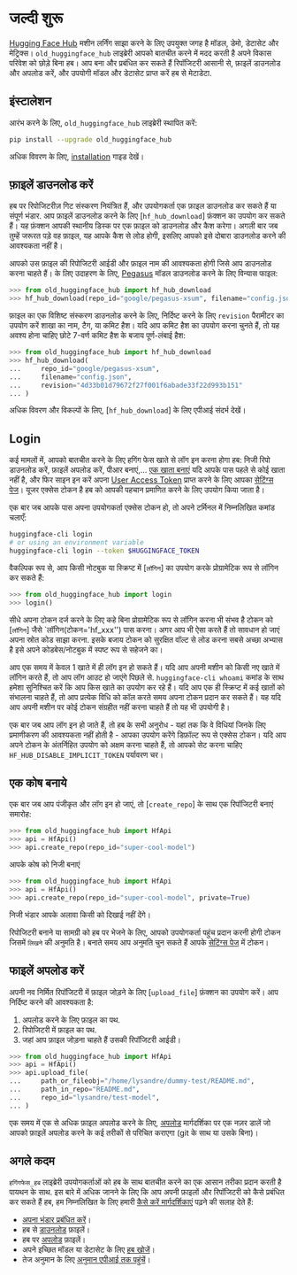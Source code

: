 <!--⚠️ Note that this file is in Markdown but contain specific syntax for our doc-builder (similar to MDX) that may not be
rendered properly in your Markdown viewer.
-->

# जल्दी शुरू

[Hugging Face Hub](https://huggingface.co/) मशीन लर्निंग साझा करने के लिए उपयुक्त जगह है
मॉडल, डेमो, डेटासेट और मेट्रिक्स। `old_huggingface_hub` लाइब्रेरी आपको बातचीत करने में मदद करती है
अपने विकास परिवेश को छोड़े बिना हब। आप बना और प्रबंधित कर सकते हैं
रिपॉजिटरी आसानी से, फ़ाइलें डाउनलोड और अपलोड करें, और उपयोगी मॉडल और डेटासेट प्राप्त करें
हब से मेटाडेटा.

## इंस्टालेशन

आरंभ करने के लिए, `old_huggingface_hub` लाइब्रेरी स्थापित करें:

```bash
pip install --upgrade old_huggingface_hub
```

अधिक विवरण के लिए, [installation](इंस्टॉलेशन) गाइड देखें।

## फ़ाइलें डाउनलोड करें

हब पर रिपोजिटरीज़ गिट संस्करण नियंत्रित हैं, और उपयोगकर्ता एक फ़ाइल डाउनलोड कर सकते हैं
या संपूर्ण भंडार. आप फ़ाइलें डाउनलोड करने के लिए [`hf_hub_download`] फ़ंक्शन का उपयोग कर सकते हैं।
यह फ़ंक्शन आपकी स्थानीय डिस्क पर एक फ़ाइल को डाउनलोड और कैश करेगा। अगली बार जब तुम्हें जरूरत पड़े
वह फ़ाइल, यह आपके कैश से लोड होगी, इसलिए आपको इसे दोबारा डाउनलोड करने की आवश्यकता नहीं है।

आपको उस फ़ाइल की रिपोजिटरी आईडी और फ़ाइल नाम की आवश्यकता होगी जिसे आप डाउनलोड करना चाहते हैं। के लिए
उदाहरण के लिए, [Pegasus](https://huggingface.co/google/pegasus-xsum) मॉडल डाउनलोड करने के लिए
विन्यास फाइल:

```py
>>> from old_huggingface_hub import hf_hub_download
>>> hf_hub_download(repo_id="google/pegasus-xsum", filename="config.json")
```

फ़ाइल का एक विशिष्ट संस्करण डाउनलोड करने के लिए, निर्दिष्ट करने के लिए `revision` पैरामीटर का उपयोग करें
शाखा का नाम, टैग, या कमिट हैश। यदि आप कमिट हैश का उपयोग करना चुनते हैं, तो यह अवश्य होना चाहिए
छोटे 7-वर्ण कमिट हैश के बजाय पूर्ण-लंबाई हैश:

```py
>>> from old_huggingface_hub import hf_hub_download
>>> hf_hub_download(
...     repo_id="google/pegasus-xsum",
...     filename="config.json",
...     revision="4d33b01d79672f27f001f6abade33f22d993b151"
... )
```

अधिक विवरण और विकल्पों के लिए, [`hf_hub_download`] के लिए एपीआई संदर्भ देखें।

## Login

कई मामलों में, आपको बातचीत करने के लिए हगिंग फेस खाते से लॉग इन करना होगा
हब: निजी रिपो डाउनलोड करें, फ़ाइलें अपलोड करें, पीआर बनाएं,...
[एक खाता बनाएं](https://huggingface.co/join) यदि आपके पास पहले से कोई खाता नहीं है, और फिर साइन इन करें
अपना [User Access Token](https://huggingface.co/docs/hub/security-tokens) प्राप्त करने के लिए
आपका [सेटिंग्स पेज](https://huggingface.co/settings/tokens)। यूजर एक्सेस टोकन है
हब को आपकी पहचान प्रमाणित करने के लिए उपयोग किया जाता है।

एक बार जब आपके पास अपना उपयोगकर्ता एक्सेस टोकन हो, तो अपने टर्मिनल में निम्नलिखित कमांड चलाएँ:

```bash
huggingface-cli login
# or using an environment variable
huggingface-cli login --token $HUGGINGFACE_TOKEN
```

वैकल्पिक रूप से, आप किसी नोटबुक या स्क्रिप्ट में [`लॉगिन`] का उपयोग करके प्रोग्रामेटिक रूप से लॉगिन कर सकते हैं:

```py
>>> from old_huggingface_hub import login
>>> login()
```

सीधे अपना टोकन दर्ज करने के लिए कहे बिना प्रोग्रामेटिक रूप से लॉगिन करना भी संभव है
टोकन को [`लॉगिन`] जैसे `लॉगिन(टोकन='hf_xxx'') पास करना। अगर आप भी ऐसा करते हैं तो सावधान हो जाएं
अपना स्रोत कोड साझा करना. इसके बजाय टोकन को सुरक्षित वॉल्ट से लोड करना सबसे अच्छा अभ्यास है
इसे अपने कोडबेस/नोटबुक में स्पष्ट रूप से सहेजने का।

आप एक समय में केवल 1 खाते में ही लॉग इन हो सकते हैं। यदि आप अपनी मशीन को किसी नए खाते में लॉगिन करते हैं, तो आप लॉग आउट हो जाएंगे
पिछले से. `huggingface-cli whoami` कमांड के साथ हमेशा सुनिश्चित करें कि आप किस खाते का उपयोग कर रहे हैं।
यदि आप एक ही स्क्रिप्ट में कई खातों को संभालना चाहते हैं, तो आप प्रत्येक विधि को कॉल करते समय अपना टोकन प्रदान कर सकते हैं। यह
यदि आप अपनी मशीन पर कोई टोकन संग्रहीत नहीं करना चाहते हैं तो यह भी उपयोगी है।

<Tip warning={true}>

एक बार जब आप लॉग इन हो जाते हैं, तो हब के सभी अनुरोध - यहां तक ​​कि वे विधियां जिनके लिए प्रमाणीकरण की आवश्यकता नहीं होती है - आपका उपयोग करेंगे
डिफ़ॉल्ट रूप से एक्सेस टोकन। यदि आप अपने टोकन के अंतर्निहित उपयोग को अक्षम करना चाहते हैं, तो आपको सेट करना चाहिए
`HF_HUB_DISABLE_IMPLICIT_TOKEN` पर्यावरण चर।

</Tip>

## एक कोष बनाये

एक बार जब आप पंजीकृत और लॉग इन हो जाएं, तो [`create_repo`] के साथ एक रिपॉजिटरी बनाएं
समारोह:

```py
>>> from old_huggingface_hub import HfApi
>>> api = HfApi()
>>> api.create_repo(repo_id="super-cool-model")
```

आपके कोष को निजी बनाएं

```py
>>> from old_huggingface_hub import HfApi
>>> api = HfApi()
>>> api.create_repo(repo_id="super-cool-model", private=True)
```

निजी भंडार आपके अलावा किसी को दिखाई नहीं देंगे।

<Tip>

रिपोजिटरी बनाने या सामग्री को हब पर भेजने के लिए, आपको उपयोगकर्ता पहुंच प्रदान करनी होगी
टोकन जिसमें `लिखने` की अनुमति है। बनाते समय आप अनुमति चुन सकते हैं
आपके [सेटिंग्स पेज](https://huggingface.co/settings/tokens) में टोकन।

</Tip>

## फाइलें अपलोड करें

अपनी नव निर्मित रिपॉजिटरी में फ़ाइल जोड़ने के लिए [`upload_file`] फ़ंक्शन का उपयोग करें। आप
निर्दिष्ट करने की आवश्यकता है:

1. अपलोड करने के लिए फ़ाइल का पथ.
2. रिपोजिटरी में फ़ाइल का पथ.
3. जहां आप फ़ाइल जोड़ना चाहते हैं उसकी रिपॉजिटरी आईडी।

```py
>>> from old_huggingface_hub import HfApi
>>> api = HfApi()
>>> api.upload_file(
...     path_or_fileobj="/home/lysandre/dummy-test/README.md",
...     path_in_repo="README.md",
...     repo_id="lysandre/test-model",
... )
```

एक समय में एक से अधिक फ़ाइल अपलोड करने के लिए, [अपलोड](./guides/upload) मार्गदर्शिका पर एक नज़र डालें
जो आपको फ़ाइलें अपलोड करने के कई तरीकों से परिचित कराएगा (git के साथ या उसके बिना)।

## अगले कदम

`हगिंगफेस_हब` लाइब्रेरी उपयोगकर्ताओं को हब के साथ बातचीत करने का एक आसान तरीका प्रदान करती है
पायथन के साथ. इस बारे में अधिक जानने के लिए कि आप अपनी फ़ाइलों और रिपॉजिटरी को कैसे प्रबंधित कर सकते हैं
हब, हम निम्नलिखित के लिए हमारी [कैसे करें मार्गदर्शिकाएं](./guides/अवलोकन) पढ़ने की सलाह देते हैं:

- [अपना भंडार प्रबंधित करें](./guides/repository)।
- हब से [डाउनलोड](./guides/download) फ़ाइलें।
- हब पर [अपलोड](./guides/upload) फ़ाइलें।
- अपने इच्छित मॉडल या डेटासेट के लिए [हब खोजें](./guides/search)।
- तेज अनुमान के लिए [अनुमान एपीआई तक पहुंचें](./guides/अनुमान)।
